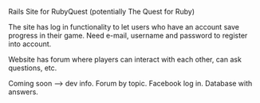 Rails Site for RubyQuest (potentially The Quest for Ruby)

The site has log in functionality to let users who have an account save progress in their game. Need e-mail, username and password to register into account.

Website has forum where players can interact with each other, can ask questions, etc.


Coming soon --> dev info.
Forum by topic.
Facebook log in.
Database with answers.

